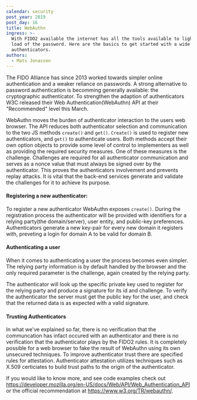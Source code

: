 ```yaml
---
calendar: security
post_year: 2019
post_day: 16
title: WebAuthn
ingress: >-
  With FIDO2 available the internet has all the tools available to lighten the
  load of the password. Here are the basics to get started with a wide range of
  authenticators.
authors:
  - Mats Jonassen
---
```

The FIDO Alliance has since 2013 worked towards simpler online authentication and a weaker reliance on passwords. A strong alternative to password authentication is becomming generally available: the cryptographic authenticator.
To strengthen the adaption of authenticators W3C released their Web Authentication(WebAuthn) API at their "Recommended" level this March.

WebAuthn moves the burden of authenticator interaction to the users web browser. The API reduces both authenticator selection and communication to the two JS methods `create()` and `get()`.
`Create()` is used to register new authenticators, and `get()` to authenticate users.
Both methods accept their own option objects to provide some level of control to implementers as well as providing the required security measures. One of these measures is the challenge. Challenges are required for all authenticator communication and serves as a nonce value that must always be signed over by the authenticator. This proves the authenticators involvement and prevents replay attacks. It is vital that the back-end services generate and validate the challenges for it to achieve its purpose.


#### Registering a new authenticator:

To register a new authenticator WebAuthn exposes `create()`. During the registration process the authenticator will be provided with identifiers for a relying party(the domain/server), user entity, and public-key preferences. Authenticators generate a new key-pair for every new domain it registers with, preveting a login for domain A to be valid for domain B.


#### Authenticating a user

When it comes to authenticating a user the process becomes even simpler. The relying party information is by default handled by the browser and the only required parameter is the challenge, again created by the relying party. 

The authenticator will look up the specific private key used to register for the relying party and produce a signature for its id and challenge.
To verify the authenticator the server must get the public key for the user, and check that the returned data is as expected with a valid signature.

#### Trusting Authenticators

In what we've explained so far, there is no verification that the communcation has infact occured with an authenticator and there is no verification that the authenticator plays by the FIDO2 rules. It is completely possible for a web browser to fake the result of WebAuthn using its own unsecured techniques. To improve authenticator trust there are specified rules for attestation. Authenticator attestation utilizes techniques such as X.509 certiciates to build trust paths to the origin of the authenticator. 

If you would like to know more, and see code examples check out https://developer.mozilla.org/en-US/docs/Web/API/Web_Authentication_API or the official recommendation at https://www.w3.org/TR/webauthn/.
